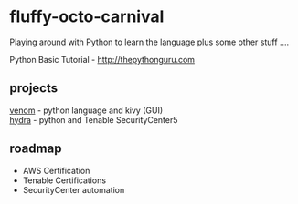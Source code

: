 # fluffy-octo-carnival

Playing around with Python to learn the language plus some other stuff ....

Python Basic Tutorial - http://thepythonguru.com

## projects

[venom](./venom) - python language and kivy (GUI)    
[hydra](./hydra) - python and Tenable SecurityCenter5  

## roadmap

- AWS Certification
- Tenable Certifications  
- SecurityCenter automation   



